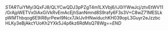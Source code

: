 $START$uiYMyi3QxFJ8/QLYCwQDJ3pPZgT4m1LXVbj6/iJ0iYWwJcj/ztvEtWV11/GrAjpWETVx0iAxGiVkRvEmAcEjhSanNmnd8S9rafy6F3s3V+C8wZ71MESLkpWMThbqog6E9iR8yrPewI9Ncx7JklJvIHNwiduchKH039opL3Guyr2eJzzbcHLKy3eBjAkcYUoKh2YXk5J4p6kz6RdMsQ78Wg==$END$
